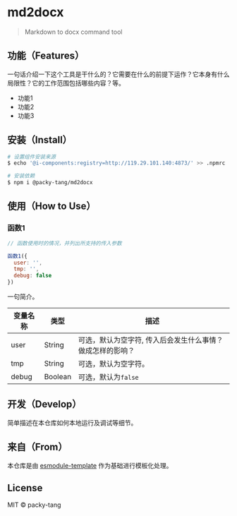# md2docx

> Markdown to docx command tool

## 功能（Features）

一句话介绍一下这个工具是干什么的？它需要在什么的前提下运作？它本身有什么局限性？它的工作范围包括哪些内容？等。

- 功能1
- 功能2
- 功能3

## 安装（Install）

```sh
# 设置组件安装来源
$ echo '@i-components:registry=http://119.29.101.140:4873/' >> .npmrc

# 安装依赖
$ npm i @packy-tang/md2docx
```

## 使用（How to Use）

### 函数1

```js
// 函数使用时的情况，并列出所支持的传入参数

函数1({
  user: '',
  tmp: '',
  debug: false
})
```

一句简介。

| 变量名称 | 类型   | 描述                                 |
| -------- | ------ | ------------------------------------ |
| user | String | 可选，默认为空字符, 传入后会发生什么事情？做成怎样的影响？ |
| tmp | String |   可选，默认为空字符。 |
| debug | Boolean | 可选，默认为`false` |

## 开发（Develop）

简单描述在本仓库如何本地运行及调试等细节。

## 来自（From）

本仓库是由 [esmodule-template](https://gogs.infzm.com/INF_FE/esmodule-template) 作为基础进行模板化处理。

## License

MIT &copy; packy-tang
